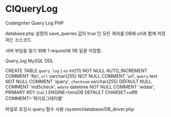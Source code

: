 # CIQueryLog
CodeIgniter Query Log PHP

database.php 설정의 save_queries 값이 true 인 모든 쿼리를 DB에 url과 함께 저장하는 소스코드

서버 부담을 덜기 위해 1 request에 1회 일괄 저장함.

Query_log MySQL DDL

CREATE TABLE `query_log` (
  `no` int(11) NOT NULL AUTO_INCREMENT COMMENT 'No',
  `url` varchar(255) NOT NULL COMMENT 'url',
  `query` text NOT NULL COMMENT 'query',
  `checksum` varchar(255) DEFAULT NULL COMMENT 'md5check',
  `wdate` datetime NOT NULL COMMENT 'wdate',
  PRIMARY KEY (`no`)
) ENGINE=InnoDB DEFAULT CHARSET=utf8 COMMENT='쿼리로그테이블'



파일로 로깅시 query 함수 사용
/system/database/DB_driver.php
